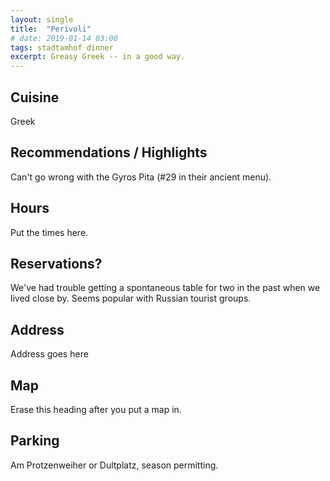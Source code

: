 ```yaml
---
layout: single
title:  "Perivoli"
# date: 2019-01-14 03:00
tags: stadtamhof dinner
excerpt: Greasy Greek -- in a good way.
---
```




## Cuisine ##
Greek

## Recommendations / Highlights ##
Can't go wrong with the Gyros Pita (#29 in their ancient menu).

## Hours ##
Put the times here.

## Reservations? ##
We've had trouble getting a spontaneous table for two in the past when we lived close by.  Seems popular with Russian tourist groups.

## Address ##
Address goes here

## Map ##
Erase this heading after you put a map in.

## Parking ##
Am Protzenweiher or Dultplatz, season permitting.
